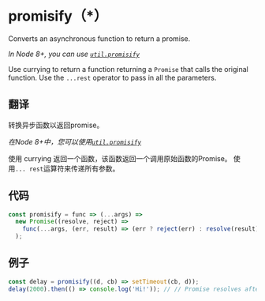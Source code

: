 # promisify（*）

Converts an asynchronous function to return a promise.

*In Node 8+, you can use [`util.promisify`](https://nodejs.org/api/util.html#util_util_promisify_original)*

Use currying to return a function returning a `Promise` that calls the original function.
Use the `...rest` operator to pass in all the parameters.

## 翻译

转换异步函数以返回promise。

*在Node 8+中，您可以使用[`util.promisify`](https://nodejs.org/api/util.html#util_util_promisify_original)*

使用 currying 返回一个函数，该函数返回一个调用原始函数的Promise。
使用`... rest`运算符来传递所有参数。

## 代码

```js
const promisify = func => (...args) =>
  new Promise((resolve, reject) =>
    func(...args, (err, result) => (err ? reject(err) : resolve(result)))
  );
```

## 例子

```js
const delay = promisify((d, cb) => setTimeout(cb, d));
delay(2000).then(() => console.log('Hi!')); // // Promise resolves after 2s
```
